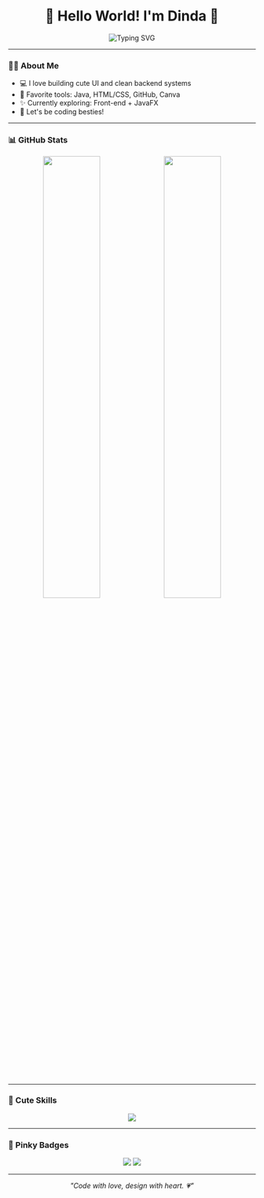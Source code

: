 <h1 align="center">🌸 Hello World! I'm Dinda 🌸</h1>
<p align="center">
  <img src="https://readme-typing-svg.herokuapp.com?font=Fira+Code&duration=3000&pause=500&color=FF69B4&center=true&vCenter=true&multiline=true&width=600&height=100&lines=I'm+a+Creative+Dev💻;I+Love+Soft+Design+%26+Cute+Code🧁;Thanks+for+Visiting+My+GitHub🌷" alt="Typing SVG" />
</p>

---

### 💁‍♀️ About Me

- 💻 I love building cute UI and clean backend systems
- 🎀 Favorite tools: Java, HTML/CSS, GitHub, Canva
- ✨ Currently exploring: Front-end + JavaFX
- 💬 Let's be coding besties!

---

### 📊 GitHub Stats
<p align="center">
  <img src="https://github-readme-stats.vercel.app/api?username=dinstyle&show_icons=true&theme=rose_pine&hide_border=true&icon_color=FF69B4" width="48%">
  <img src="https://github-readme-streak-stats.herokuapp.com/?user=dinstyle&theme=rose_pine&hide_border=true&ring=FF69B4&fire=FF69B4" width="48%">
</p>

---

### 🎀 Cute Skills
<p align="center">
  <img src="https://skillicons.dev/icons?i=java,html,css,js,vscode,github" />
</p>

---


### 🧸 Pinky Badges
<p align="center">
  <img src="https://img.shields.io/badge/GitHub%20Love-%E2%9D%A4-ff69b4?style=for-the-badge">
  <img src="https://img.shields.io/badge/Code%20Mood-Aesthetic%20Dev-ffc0cb?style=for-the-badge">
</p>

---
<p align="center"><i>"Code with love, design with heart. 💗"</i></p>
